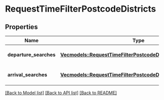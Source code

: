 # RequestTimeFilterPostcodeDistricts

## Properties
Name | Type | Description | Notes
------------ | ------------- | ------------- | -------------
**departure_searches** | [**Vec<models::RequestTimeFilterPostcodeDistrictsDepartureSearch>**](RequestTimeFilterPostcodeDistrictsDepartureSearch.md) |  | [optional] [default to None]
**arrival_searches** | [**Vec<models::RequestTimeFilterPostcodeDistrictsArrivalSearch>**](RequestTimeFilterPostcodeDistrictsArrivalSearch.md) |  | [optional] [default to None]

[[Back to Model list]](../README.md#documentation-for-models) [[Back to API list]](../README.md#documentation-for-api-endpoints) [[Back to README]](../README.md)



